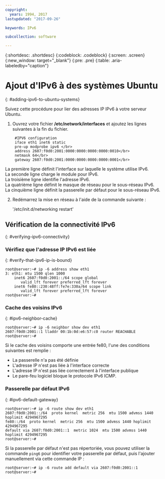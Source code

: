 ```yaml
---
copyright:
  years: 1994, 2017
lastupdated: "2017-09-26"

keywords: IPv6

subcollection: software

---
```

{:shortdesc: .shortdesc}
{:codeblock: .codeblock}
{:screen: .screen}
{:new_window: target="_blank"}
{:pre: .pre}
{:table: .aria-labeledby="caption"}

# Ajout d'IPv6 à des systèmes Ubuntu
{: #adding-ipv6-to-ubuntu-systems}

Suivez cette procédure pour lier des adresses IP IPv6 à votre serveur Ubuntu.

1. Ouvrez votre fichier **/etc/network/interfaces** et ajoutez les lignes suivantes à la fin du fichier.

		#IPV6 configuration
	    iface eth1 inet6 static
	    pre-up modprobe ipv6 </br>
	    address 2607:f0d0:2001:0000:0000:0000:0000:0010</br>
	    netmask 64</br>
		gateway 2607:f0d0:2001:0000:0000:0000:0000:0001</br>
  La première ligne définit l'interface sur laquelle le système utilise IPv6.</br>
  La seconde ligne charge le module pour IPv6.<br/>
  La troisième ligne identifie l'adresse IPv6.<br/>
  La quatrième ligne définit le masque de réseau pour le sous-réseau IPv6.<br/>
  La cinquième ligne définit la passerelle par défaut pour le sous-réseau IPv6.

2. Redémarrez la mise en réseau à l'aide de la commande suivante :

	'/etc/init.d/networking restart'

## Vérification de la connectivité IPv6
{: #verifying-ipv6-connectivity}

### Vérifiez que l'adresse IP IPv6 est liée
{: #verify-that-ipv6-ip-is-bound}

    root@server:~# ip -6 address show eth1
    3: eth1: mtu 1500 qlen 1000
        inet6 2607:f0d0:2001::/64 scope global
           valid_lft forever preferred_lft forever
        inet6 fe80::230:48ff:fe7e:330a/64 scope link
           valid_lft forever preferred_lft forever
    root@server:~#


### Cache des voisins IPv6
{: #ipv6-neighbor-cache}

    root@server:~# ip -6 neighbor show dev eth1
    2607:f0d0:2001::1 lladdr 00:1b:0d:e6:57:c0 router REACHABLE
    root@server:~#

Si le cache des voisins comporte une entrée fe80, l'une des conditions suivantes est remplie :
- La passerelle n'a pas été définie
- L'adresse IP n'est pas liée à l'interface correcte
- L'adresse IP n'est pas liée correctement à l'interface publique
- Le pare-feu logiciel bloque le protocole IPv6 ICMP.

### Passerelle par défaut IPv6
{: #ipv6-default-gateway}

    root@server:~# ip -6 route show dev eth1
    2607:f0d0:2001::/64  proto kernel  metric 256  mtu 1500 advmss 1440 hoplimit 4294967295
    fe80::/64  proto kernel  metric 256  mtu 1500 advmss 1440 hoplimit 4294967295
    default via 2607:f0d0:2001::1  metric 1024  mtu 1500 advmss 1440 hoplimit 4294967295
    root@server:~#

Si la passerelle par défaut n'est pas répertoriée, vous pouvez utiliser la commande `ping6` pour identifier votre passerelle par défaut, puis l'ajouter manuellement via cette commande IP :

    root@server:~# ip -6 route add default via 2607:f0d0:2001::1
    root@server:~#
